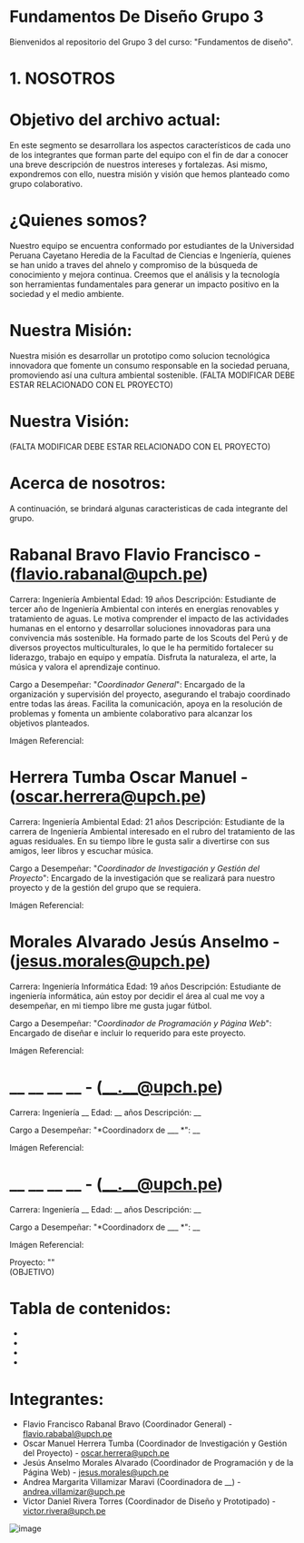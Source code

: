 # Fundamentos De Diseño Grupo 3
Bienvenidos al repositorio del Grupo 3 del curso: "Fundamentos de diseño".  


# 1. NOSOTROS  
# Objetivo del archivo actual:  
En este segmento se desarrollara los aspectos característicos de cada uno de los integrantes que forman parte del equipo con el fin de dar a conocer una breve descripción de nuestros intereses y fortalezas. Asi mismo, expondremos con ello, nuestra misión y visión que hemos planteado como grupo colaborativo.  

# ¿Quienes somos?  
Nuestro equipo se encuentra conformado por estudiantes de la Universidad Peruana Cayetano Heredia de la Facultad de Ciencias e Ingeniería, quienes se han unido a traves del ahnelo y compromiso de la búsqueda de conocimiento y mejora continua. Creemos que el análisis y la tecnología son herramientas fundamentales para generar un impacto positivo en la sociedad y el medio ambiente.   

# Nuestra Misión:
Nuestra misión es desarrollar un prototipo como solucion tecnológica innovadora que fomente un consumo responsable en la sociedad peruana, promoviendo así una cultura ambiental sostenible.  (FALTA MODIFICAR DEBE ESTAR RELACIONADO CON EL PROYECTO)

# Nuestra Visión:
(FALTA MODIFICAR DEBE ESTAR RELACIONADO CON EL PROYECTO)

# Acerca de nosotros:

A continuación, se brindará algunas caracteristicas de cada integrante del grupo.
 
# Rabanal Bravo Flavio Francisco - (flavio.rabanal@upch.pe)
Carrera: Ingeniería Ambiental
Edad: 19 años
Descripción:
Estudiante de tercer año de Ingeniería Ambiental con interés en energías renovables y tratamiento de aguas. Le motiva comprender el impacto de las actividades humanas en el entorno y desarrollar soluciones innovadoras para una convivencia más sostenible. Ha formado parte de los Scouts del Perú y de diversos proyectos multiculturales, lo que le ha permitido fortalecer su liderazgo, trabajo en equipo y empatía. Disfruta la naturaleza, el arte, la música y valora el aprendizaje continuo.

Cargo a Desempeñar:
"*Coordinador General*": Encargado de la organización y supervisión del proyecto, asegurando el trabajo coordinado entre todas las áreas. Facilita la comunicación, apoya en la resolución de problemas y fomenta un ambiente colaborativo para alcanzar los objetivos planteados.

Imágen Referencial:

 
# Herrera Tumba Oscar Manuel - (oscar.herrera@upch.pe)
Carrera: Ingeniería Ambiental
Edad: 21 años
Descripción:
Estudiante de la carrera de Ingeniería Ambiental interesado en el rubro del tratamiento de las aguas residuales. En su tiempo libre le gusta salir a divertirse con sus amigos, leer libros y escuchar música.

Cargo a Desempeñar:
"*Coordinador de Investigación y Gestión del Proyecto*": Encargado de la investigación que se realizará para nuestro proyecto y de la gestión del grupo que se requiera.

Imágen Referencial:

 
# Morales Alvarado Jesús Anselmo - (jesus.morales@upch.pe)
Carrera: Ingeniería Informática
Edad: 19 años
Descripción:
Estudiante de ingeniería informática, aún estoy por decidir el área al cual me voy a desempeñar, en mi tiempo libre me gusta jugar fútbol.

Cargo a Desempeñar:
"*Coordinador de Programación y Página Web*": Encargado de diseñar e incluir lo requerido para este proyecto.

Imágen Referencial:

  
# __ __ __ __ - (__.__@upch.pe)
Carrera: Ingeniería __
Edad: __ años
Descripción:
__

Cargo a Desempeñar:
"*Coordinadorx de ___ *": __

Imágen Referencial:


# __ __ __ __ - (__.__@upch.pe)
Carrera: Ingeniería __
Edad: __ años
Descripción:
__

Cargo a Desempeñar:
"*Coordinadorx de ___ *": __

Imágen Referencial:

 
Proyecto: ""  
(OBJETIVO)



# Tabla de contenidos:
-
-
-
-
# Integrantes:
- Flavio Francisco Rabanal Bravo (Coordinador General) - flavio.rababal@upch.pe
- Oscar Manuel Herrera Tumba (Coordinador de Investigación y Gestión del Proyecto) - oscar.herrera@upch.pe
- Jesús Anselmo Morales Alvarado (Coordinador de Programación y de la Página Web) - jesus.morales@upch.pe
- Andrea Margarita Villamizar Maravi (Coordinadora de __) - andrea.villamizar@upch.pe
- Victor Daniel Rivera Torres (Coordinador de Diseño y Prototipado) - victor.rivera@upch.pe 

![image](https://github.com/user-attachments/assets/dc2735cc-b476-41eb-b225-048a50ce7f3c)

